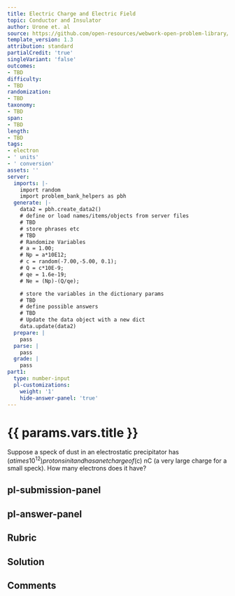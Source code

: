 ```yaml
---
title: Electric Charge and Electric Field
topic: Conductor and Insulator
author: Urone et. al
source: https://github.com/open-resources/webwork-open-problem-library/tree/master/Contrib/BrockPhysics/College_Physics_Urone/18.Electric_Field/18-02.Conductors_and_Insulators/NU_U17_18_02_001.pg
template_version: 1.3
attribution: standard
partialCredit: 'true'
singleVariant: 'false'
outcomes:
- TBD
difficulty:
- TBD
randomization:
- TBD
taxonomy:
- TBD
span:
- TBD
length:
- TBD
tags:
- electron
- ' units'
- ' conversion'
assets: ''
server:
  imports: |-
    import random
    import problem_bank_helpers as pbh
  generate: |-
    data2 = pbh.create_data2()
    # define or load names/items/objects from server files
    # TBD
    # store phrases etc
    # TBD
    # Randomize Variables
    # a = 1.00;
    # Np = a*10E12;
    # c = random(-7.00,-5.00, 0.1);
    # Q = c*10E-9;
    # qe = 1.6e-19;
    # Ne = (Np)-(Q/qe);

    # store the variables in the dictionary params
    # TBD
    # define possible answers
    # TBD
    # Update the data object with a new dict
    data.update(data2)
  prepare: |
    pass
  parse: |
    pass
  grade: |
    pass
part1:
  type: number-input
  pl-customizations:
    weight: '1'
    hide-answer-panel: 'true'
---
```


# {{ params.vars.title }} 


Suppose a speck of dust in an electrostatic precipitator has ($a times 10^12) protons in it and has a net charge of ($c) nC (a very large charge for a small speck). How many electrons does it have?


## pl-submission-panel 


## pl-answer-panel 


## Rubric 


## Solution 


## Comments 


